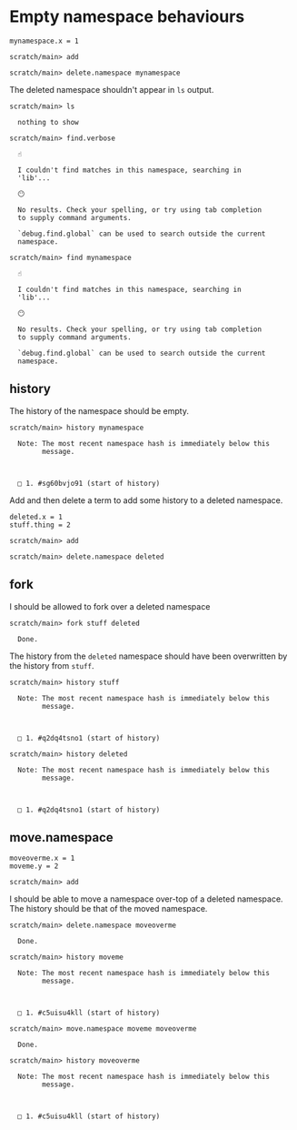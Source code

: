 # Empty namespace behaviours

``` unison :hide
mynamespace.x = 1
```

``` ucm :hide
scratch/main> add

scratch/main> delete.namespace mynamespace

```

The deleted namespace shouldn't appear in `ls` output.

``` ucm :error
scratch/main> ls

  nothing to show

```

``` ucm :error
scratch/main> find.verbose

  ☝️
  
  I couldn't find matches in this namespace, searching in
  'lib'...

  😶
  
  No results. Check your spelling, or try using tab completion
  to supply command arguments.
  
  `debug.find.global` can be used to search outside the current
  namespace.

```

``` ucm :error
scratch/main> find mynamespace

  ☝️
  
  I couldn't find matches in this namespace, searching in
  'lib'...

  😶
  
  No results. Check your spelling, or try using tab completion
  to supply command arguments.
  
  `debug.find.global` can be used to search outside the current
  namespace.

```

## history

The history of the namespace should be empty.

``` ucm
scratch/main> history mynamespace

  Note: The most recent namespace hash is immediately below this
        message.
  
  
  
  □ 1. #sg60bvjo91 (start of history)

```

Add and then delete a term to add some history to a deleted namespace.

``` unison :hide
deleted.x = 1
stuff.thing = 2
```

``` ucm :hide
scratch/main> add

scratch/main> delete.namespace deleted

```

## fork

I should be allowed to fork over a deleted namespace

``` ucm
scratch/main> fork stuff deleted

  Done.

```

The history from the `deleted` namespace should have been overwritten by the history from `stuff`.

``` ucm
scratch/main> history stuff

  Note: The most recent namespace hash is immediately below this
        message.
  
  
  
  □ 1. #q2dq4tsno1 (start of history)

scratch/main> history deleted

  Note: The most recent namespace hash is immediately below this
        message.
  
  
  
  □ 1. #q2dq4tsno1 (start of history)

```

## move.namespace

``` unison :hide
moveoverme.x = 1
moveme.y = 2
```

``` ucm :hide
scratch/main> add

```

I should be able to move a namespace over-top of a deleted namespace.
The history should be that of the moved namespace.

``` ucm
scratch/main> delete.namespace moveoverme

  Done.

scratch/main> history moveme

  Note: The most recent namespace hash is immediately below this
        message.
  
  
  
  □ 1. #c5uisu4kll (start of history)

scratch/main> move.namespace moveme moveoverme

  Done.

scratch/main> history moveoverme

  Note: The most recent namespace hash is immediately below this
        message.
  
  
  
  □ 1. #c5uisu4kll (start of history)

```
